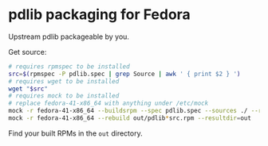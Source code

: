 # pdlib packaging for Fedora

Upstream pdlib packageable by you.

Get source:

```bash
# requires rpmspec to be installed
src=$(rpmspec -P pdlib.spec | grep Source | awk ' { print $2 } ')
# requires wget to be installed
wget "$src"
# requires mock to be installed
# replace fedora-41-x86_64 with anything under /etc/mock
mock -r fedora-41-x86_64 --buildsrpm --spec pdlib.spec --sources ./ --resultdir=out
mock -r fedora-41-x86_64 --rebuild out/pdlib*src.rpm --resultdir=out
```

Find your built RPMs in the `out` directory.
